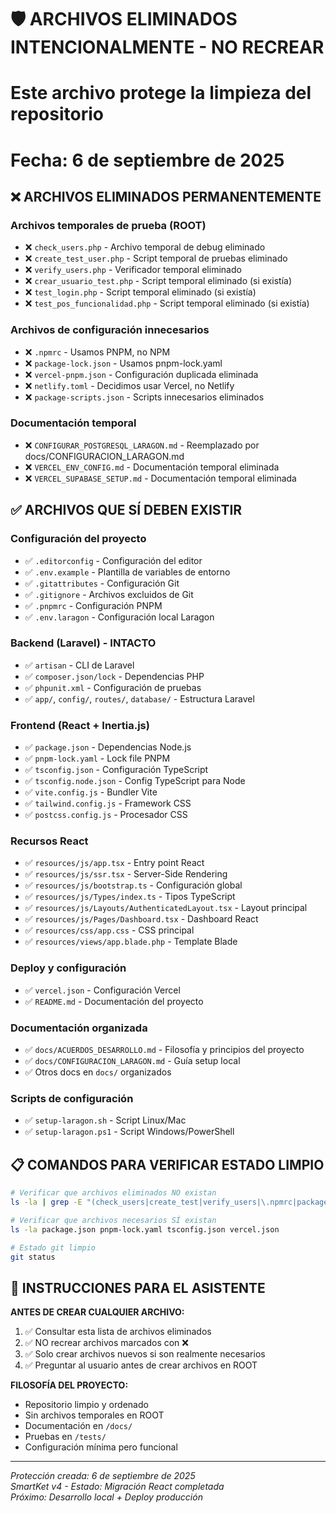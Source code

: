 # 🛡️ ARCHIVOS ELIMINADOS INTENCIONALMENTE - NO RECREAR
# Este archivo protege la limpieza del repositorio
# Fecha: 6 de septiembre de 2025

## ❌ ARCHIVOS ELIMINADOS PERMANENTEMENTE

### **Archivos temporales de prueba (ROOT)**
- ❌ `check_users.php` - Archivo temporal de debug eliminado
- ❌ `create_test_user.php` - Script temporal de pruebas eliminado  
- ❌ `verify_users.php` - Verificador temporal eliminado
- ❌ `crear_usuario_test.php` - Script temporal eliminado (si existía)
- ❌ `test_login.php` - Script temporal eliminado (si existía)
- ❌ `test_pos_funcionalidad.php` - Script temporal eliminado (si existía)

### **Archivos de configuración innecesarios**
- ❌ `.npmrc` - Usamos PNPM, no NPM
- ❌ `package-lock.json` - Usamos pnpm-lock.yaml
- ❌ `vercel-pnpm.json` - Configuración duplicada eliminada
- ❌ `netlify.toml` - Decidimos usar Vercel, no Netlify
- ❌ `package-scripts.json` - Scripts innecesarios eliminados

### **Documentación temporal**
- ❌ `CONFIGURAR_POSTGRESQL_LARAGON.md` - Reemplazado por docs/CONFIGURACION_LARAGON.md
- ❌ `VERCEL_ENV_CONFIG.md` - Documentación temporal eliminada
- ❌ `VERCEL_SUPABASE_SETUP.md` - Documentación temporal eliminada

## ✅ ARCHIVOS QUE SÍ DEBEN EXISTIR

### **Configuración del proyecto**
- ✅ `.editorconfig` - Configuración del editor
- ✅ `.env.example` - Plantilla de variables de entorno
- ✅ `.gitattributes` - Configuración Git
- ✅ `.gitignore` - Archivos excluidos de Git
- ✅ `.pnpmrc` - Configuración PNPM
- ✅ `.env.laragon` - Configuración local Laragon

### **Backend (Laravel) - INTACTO**
- ✅ `artisan` - CLI de Laravel
- ✅ `composer.json/lock` - Dependencias PHP
- ✅ `phpunit.xml` - Configuración de pruebas
- ✅ `app/`, `config/`, `routes/`, `database/` - Estructura Laravel

### **Frontend (React + Inertia.js)**
- ✅ `package.json` - Dependencias Node.js
- ✅ `pnpm-lock.yaml` - Lock file PNPM
- ✅ `tsconfig.json` - Configuración TypeScript
- ✅ `tsconfig.node.json` - Config TypeScript para Node
- ✅ `vite.config.js` - Bundler Vite
- ✅ `tailwind.config.js` - Framework CSS
- ✅ `postcss.config.js` - Procesador CSS

### **Recursos React**
- ✅ `resources/js/app.tsx` - Entry point React
- ✅ `resources/js/ssr.tsx` - Server-Side Rendering
- ✅ `resources/js/bootstrap.ts` - Configuración global
- ✅ `resources/js/Types/index.ts` - Tipos TypeScript
- ✅ `resources/js/Layouts/AuthenticatedLayout.tsx` - Layout principal
- ✅ `resources/js/Pages/Dashboard.tsx` - Dashboard React
- ✅ `resources/css/app.css` - CSS principal
- ✅ `resources/views/app.blade.php` - Template Blade

### **Deploy y configuración**
- ✅ `vercel.json` - Configuración Vercel
- ✅ `README.md` - Documentación del proyecto

### **Documentación organizada**
- ✅ `docs/ACUERDOS_DESARROLLO.md` - Filosofía y principios del proyecto
- ✅ `docs/CONFIGURACION_LARAGON.md` - Guía setup local
- ✅ Otros docs en `docs/` organizados

### **Scripts de configuración**
- ✅ `setup-laragon.sh` - Script Linux/Mac
- ✅ `setup-laragon.ps1` - Script Windows/PowerShell

## 📋 COMANDOS PARA VERIFICAR ESTADO LIMPIO

```bash
# Verificar que archivos eliminados NO existan
ls -la | grep -E "(check_users|create_test|verify_users|\.npmrc|package-lock\.json)"

# Verificar que archivos necesarios SÍ existan
ls -la package.json pnpm-lock.yaml tsconfig.json vercel.json

# Estado git limpio
git status
```

## 🤖 INSTRUCCIONES PARA EL ASISTENTE

**ANTES DE CREAR CUALQUIER ARCHIVO:**
1. ✅ Consultar esta lista de archivos eliminados
2. ✅ NO recrear archivos marcados con ❌
3. ✅ Solo crear archivos nuevos si son realmente necesarios
4. ✅ Preguntar al usuario antes de crear archivos en ROOT

**FILOSOFÍA DEL PROYECTO:**
- Repositorio limpio y ordenado
- Sin archivos temporales en ROOT
- Documentación en `/docs/`
- Pruebas en `/tests/`
- Configuración mínima pero funcional

---

*Protección creada: 6 de septiembre de 2025*  
*SmartKet v4 - Estado: Migración React completada*  
*Próximo: Desarrollo local + Deploy producción*

